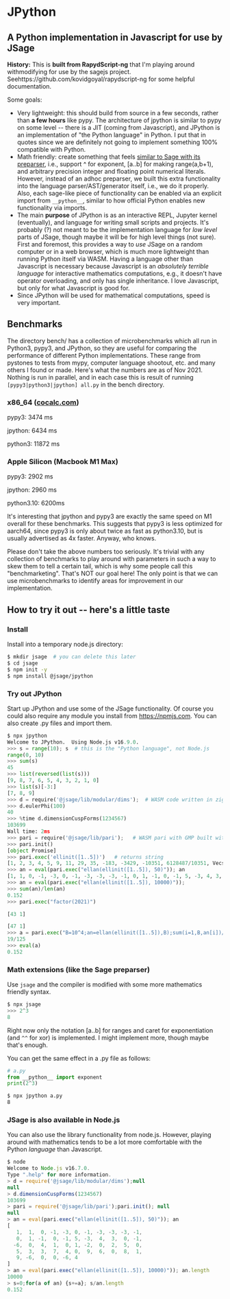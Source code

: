 # JPython

## A Python implementation in Javascript for use by JSage

**History:** This is **built from RapydScript-ng** that I'm playing around withmodifying for use by the sagejs project. Seehttps://github.com/kovidgoyal/rapydscript-ng for some helpful documentation.

Some goals:

- Very lightweight: this should build from source in a few seconds, rather than **a few hours** like pypy.  The architecture of jpython is similar to pypy on some level -- there is a JIT (coming from Javascript), and JPython is an implementation of "the Python language" in Python.    I put that in quotes since we are definitely not going to implement something 100% compatible with Python.
- Math friendly: create something that feels [similar to Sage with its preparser](https://doc.sagemath.org/html/en/reference/repl/sage/repl/preparse.html), i.e., support ^ for exponent, [a..b] for making range(a,b+1), and arbitrary precision integer and floating point numerical literals.  However, instead of an adhoc preparser, we built this extra functionality into the language parser/AST/generator itself, i.e., we do it properly.  Also, each sage-like piece of functionality can be enabled via an explicit import from `__python__`, similar to how official Python enables new functionality via imports.
- The main **purpose** of JPython is as an interactive REPL, Jupyter kernel (eventually), and language for writing small scripts and projects.  It's probably (?) not meant to be the implementation language for _low_ _level_ parts of JSage, though maybe it will be for high level things (not sure).  First and foremost, this provides a way to _use_ JSage on a random computer or in a web browser, which is much more lightweight than running Python itself via WASM.  Having a language other than Javascript is necessary because Javascript is an _absolutely terrible language_ for interactive mathematics computations, e.g., it doesn't have operator overloading, and only has single inheritance.  I love Javascript, but only for what Javascript is good for. 
- Since JPython will be used for mathematical computations, speed is very important.

## Benchmarks

The directory bench/ has a collection of microbenchmarks which all run in Python3, pypy3, and JPython, so they are useful for comparing the performance of different Python implementations.  These range from pystones to tests from mypy, computer language shootout, etc. and many others I found or made. Here's what the numbers are as of Nov 2021.  Nothing is run in parallel, and in each case this is result of running `[pypy3|python3|jpython] all.py`  in the bench directory. 

### x86\_64 ([cocalc.com](http://cocalc.com))

pypy3: 3474 ms

jpython: 6434 ms

python3: 11872 ms

### Apple Silicon (Macbook M1 Max)

pypy3: 2902 ms

jpython: 2960 ms

python3.10: 6200ms 

It's interesting that jpython and pypy3 are exactly the same speed on M1 overall for these benchmarks.  This suggests that pypy3 is less optimized for aarch64, since pypy3 is only about twice as fast as python3.10, but is usually advertised as 4x faster.  Anyway, who knows.

Please don't take the above numbers too seriously.  It's trivial with any collection of benchmarks to play around with parameters in such a way to skew them to tell a certain tail, which is why some people call this "benchmarketing".  That's NOT our goal here!  The only point is that we can use microbenchmarks to identify areas for improvement in our implementation. 

## How to try it out -- here's a little taste

### Install

Install into a temporary node.js directory:

```bash
$ mkdir jsage  # you can delete this later
$ cd jsage
$ npm init -y
$ npm install @jsage/jpython
```

### Try out JPython

Start up JPython and use some of the JSage functionality. Of course you could also
require any module you install from https://npmjs.com. You can also create .py files
and import them.

```python
$ npx jpython
Welcome to JPython.  Using Node.js v16.9.0.
>>> s = range(10); s  # this is the "Python language", not Node.js
range(0, 10)
>>> sum(s)
45
>>> list(reversed(list(s)))
[9, 8, 7, 6, 5, 4, 3, 2, 1, 0]
>>> list(s)[-3:]
[7, 8, 9]
>>> d = require('@jsage/lib/modular/dims');  # WASM code written in ziglang.
>>> d.eulerPhi(100)
40
>>> %time d.dimensionCuspForms(1234567)
103699
Wall time: 2ms
>>> pari = require('@jsage/lib/pari');   # WASM pari with GMP built with 'zig cc'
>>> pari.init()
[object Promise]
>>> pari.exec('ellinit([1..5])')   # returns string
[1, 2, 3, 4, 5, 9, 11, 29, 35, -183, -3429, -10351, 6128487/10351, Vecsmall([1]), [Vecsmall([96, -1])], [0, 0, 0, 0, 0, 0, 0, 0]]
>>> an = eval(pari.exec("ellan(ellinit([1..5]), 50)")); an
[1, 1, 0, -1, -3, 0, -1, -3, -3, -3, -1, 0, 1, -1, 0, -1, 5, -3, 4, 3, 0, -1, -6, 0, 4, 1, 0, 1, -2, 0, 2, 5, 0, 5, 3, 3, 7, 4, 0, 9, 6, 0, 8, 1, 9, -6, 0, 0, -6, 4]
>>> an = eval(pari.exec("ellan(ellinit([1..5]), 10000)"));
>>> sum(an)/len(an)
0.152
>>> pari.exec("factor(2021)")

[43 1]

[47 1]
>>> a = pari.exec("B=10^4;an=ellan(ellinit([1..5]),B);sum(i=1,B,an[i])/B"); a
19/125
>>> eval(a)
0.152
```

### Math extensions (like the Sage preparser)

Use `jsage` and the compiler is modified with some more
mathematics friendly syntax.

```python
$ npx jsage
>>> 2^3
8
```

Right now only the notation [a..b] for ranges and caret for exponentiation (and
`^^` for xor) is implemented. I might implement more, though maybe that's enough.

You can get the same effect in a .py file as follows:

```python
# a.py
from __python__ import exponent
print(2^3)
```

```bash
$ npx jpython a.py
8
```

### JSage is also available in Node.js

You can also use the library functionality from node.js. However,
playing around with mathematics tends to be a lot more comfortable with the
Python _language_ than Javascript.

```js
$ node
Welcome to Node.js v16.7.0.
Type ".help" for more information.
> d = require('@jsage/lib/modular/dims');null
null
> d.dimensionCuspForms(1234567)
103699
> pari = require('@jsage/lib/pari');pari.init(); null
null
> an = eval(pari.exec("ellan(ellinit([1..5]), 50)")); an
[
   1,  1,  0, -1, -3, 0, -1, -3, -3, -3, -1,
   0,  1, -1,  0, -1, 5, -3,  4,  3,  0, -1,
  -6,  0,  4,  1,  0, 1, -2,  0,  2,  5,  0,
   5,  3,  3,  7,  4, 0,  9,  6,  0,  8,  1,
   9, -6,  0,  0, -6, 4
]
> an = eval(pari.exec("ellan(ellinit([1..5]), 10000)")); an.length
10000
> s=0;for(a of an) {s+=a}; s/an.length
0.152
```
